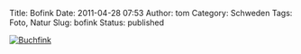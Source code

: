 Title: Bofink
Date: 2011-04-28 07:53
Author: tom
Category: Schweden
Tags: Foto, Natur
Slug: bofink
Status: published

[![Buchfink](http://www.fiket.de/pic/bofinkupll_s.jpg "Buchfink")](http://www.fiket.de/pic/bofinkupll_l.jpg)

